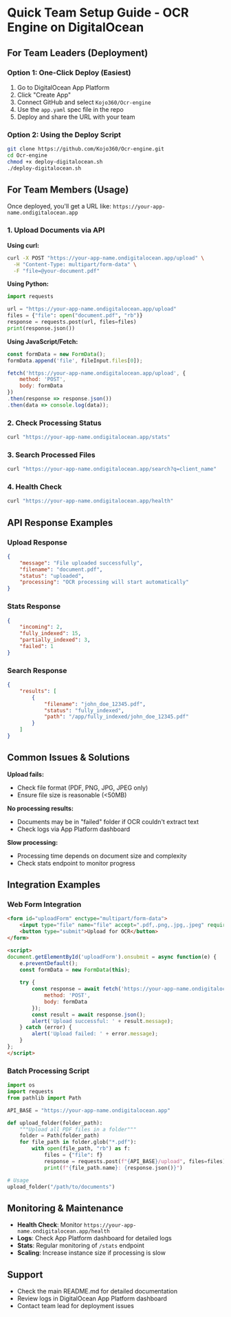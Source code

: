 # Quick Team Setup Guide - OCR Engine on DigitalOcean

## For Team Leaders (Deployment)

### Option 1: One-Click Deploy (Easiest)
1. Go to DigitalOcean App Platform
2. Click "Create App"
3. Connect GitHub and select `Kojo360/Ocr-engine`
4. Use the `app.yaml` spec file in the repo
5. Deploy and share the URL with your team

### Option 2: Using the Deploy Script
```bash
git clone https://github.com/Kojo360/Ocr-engine.git
cd Ocr-engine
chmod +x deploy-digitalocean.sh
./deploy-digitalocean.sh
```

## For Team Members (Usage)

Once deployed, you'll get a URL like: `https://your-app-name.ondigitalocean.app`

### 1. Upload Documents via API

**Using curl:**
```bash
curl -X POST "https://your-app-name.ondigitalocean.app/upload" \
  -H "Content-Type: multipart/form-data" \
  -F "file=@your-document.pdf"
```

**Using Python:**
```python
import requests

url = "https://your-app-name.ondigitalocean.app/upload"
files = {"file": open("document.pdf", "rb")}
response = requests.post(url, files=files)
print(response.json())
```

**Using JavaScript/Fetch:**
```javascript
const formData = new FormData();
formData.append('file', fileInput.files[0]);

fetch('https://your-app-name.ondigitalocean.app/upload', {
    method: 'POST',
    body: formData
})
.then(response => response.json())
.then(data => console.log(data));
```

### 2. Check Processing Status
```bash
curl "https://your-app-name.ondigitalocean.app/stats"
```

### 3. Search Processed Files
```bash
curl "https://your-app-name.ondigitalocean.app/search?q=client_name"
```

### 4. Health Check
```bash
curl "https://your-app-name.ondigitalocean.app/health"
```

## API Response Examples

### Upload Response
```json
{
    "message": "File uploaded successfully",
    "filename": "document.pdf",
    "status": "uploaded",
    "processing": "OCR processing will start automatically"
}
```

### Stats Response
```json
{
    "incoming": 2,
    "fully_indexed": 15,
    "partially_indexed": 3,
    "failed": 1
}
```

### Search Response
```json
{
    "results": [
        {
            "filename": "john_doe_12345.pdf",
            "status": "fully_indexed",
            "path": "/app/fully_indexed/john_doe_12345.pdf"
        }
    ]
}
```

## Common Issues & Solutions

**Upload fails:**
- Check file format (PDF, PNG, JPG, JPEG only)
- Ensure file size is reasonable (<50MB)

**No processing results:**
- Documents may be in "failed" folder if OCR couldn't extract text
- Check logs via App Platform dashboard

**Slow processing:**
- Processing time depends on document size and complexity
- Check stats endpoint to monitor progress

## Integration Examples

### Web Form Integration
```html
<form id="uploadForm" enctype="multipart/form-data">
    <input type="file" name="file" accept=".pdf,.png,.jpg,.jpeg" required>
    <button type="submit">Upload for OCR</button>
</form>

<script>
document.getElementById('uploadForm').onsubmit = async function(e) {
    e.preventDefault();
    const formData = new FormData(this);
    
    try {
        const response = await fetch('https://your-app-name.ondigitalocean.app/upload', {
            method: 'POST',
            body: formData
        });
        const result = await response.json();
        alert('Upload successful: ' + result.message);
    } catch (error) {
        alert('Upload failed: ' + error.message);
    }
};
</script>
```

### Batch Processing Script
```python
import os
import requests
from pathlib import Path

API_BASE = "https://your-app-name.ondigitalocean.app"

def upload_folder(folder_path):
    """Upload all PDF files in a folder"""
    folder = Path(folder_path)
    for file_path in folder.glob("*.pdf"):
        with open(file_path, "rb") as f:
            files = {"file": f}
            response = requests.post(f"{API_BASE}/upload", files=files)
            print(f"{file_path.name}: {response.json()}")

# Usage
upload_folder("/path/to/documents")
```

## Monitoring & Maintenance

- **Health Check**: Monitor `https://your-app-name.ondigitalocean.app/health`
- **Logs**: Check App Platform dashboard for detailed logs
- **Stats**: Regular monitoring of `/stats` endpoint
- **Scaling**: Increase instance size if processing is slow

## Support

- Check the main README.md for detailed documentation
- Review logs in DigitalOcean App Platform dashboard
- Contact team lead for deployment issues

